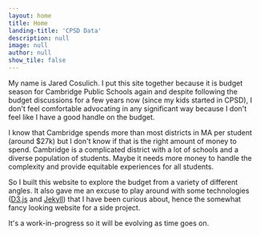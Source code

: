 ```yaml
---
layout: home
title: Home
landing-title: 'CPSD Data'
description: null
image: null
author: null
show_tile: false
---
```


My name is Jared Cosulich. I put this site together because it is
budget season for Cambridge Public Schools again and despite following the budget
discussions for a few years now (since my kids started in CPSD), I don't feel comfortable
advocating in any significant way because I don't feel like I have a good handle
on the budget.

I know that Cambridge spends more than most districts in MA per student (around $27k)
but I don't know if that is the right amount of money to spend. Cambridge is a complicated
district with a lot of schools and a diverse population of students. Maybe it needs more money
to handle the complexity and provide equitable experiences for all students.

So I built this website to explore the budget from a variety of different angles. It also
gave me an excuse to play around with some technologies ([D3.js](https://d3js.org/) and
[Jekyll](https://jekyllrb.com/)) that I have been curious about, hence the somewhat fancy
looking website for a side project.

It's a work-in-progress so it will be evolving as time goes on.
